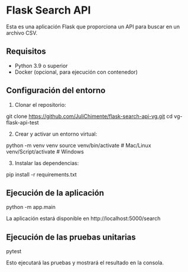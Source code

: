 # Flask Search API

Esta es una aplicación Flask que proporciona un API para buscar en un archivo CSV.

## Requisitos

- Python 3.9 o superior
- Docker (opcional, para ejecución con contenedor)

## Configuración del entorno

1. Clonar el repositorio:

git clone https://github.com/JuliChimente/flask-search-api-vg.git
cd vg-flask-api-test

2. Crear y activar un entorno virtual:

python -m venv venv
source venv/bin/activate # Mac/Linux
venv/Script/activate # Windows

3. Instalar las dependencias:

pip install -r requirements.txt

## Ejecución de la aplicación

python -m app.main

La aplicación estará disponible en http://localhost:5000/search

## Ejecución de las pruebas unitarias

pytest

Esto ejecutará las pruebas y mostrará el resultado en la consola.
